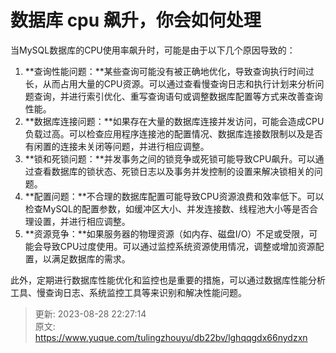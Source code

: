 # 数据库 cpu 飙升，你会如何处理

当MySQL数据库的CPU使用率飙升时，可能是由于以下几个原因导致的：

1. **查询性能问题：**某些查询可能没有被正确地优化，导致查询执行时间过长，从而占用大量的CPU资源。可以通过查看慢查询日志和执行计划来分析问题查询，并进行索引优化、重写查询语句或调整数据库配置等方式来改善查询性能。
2. **数据库连接问题：**如果存在大量的数据库连接并发访问，可能会造成CPU负载过高。可以检查应用程序连接池的配置情况、数据库连接数限制以及是否有闲置的连接未关闭等问题，并进行相应调整。
3. **锁和死锁问题：**并发事务之间的锁竞争或死锁可能导致CPU飙升。可以通过查看数据库的锁状态、死锁日志以及事务并发控制的设置来解决锁相关的问题。
4. **配置问题：**不合理的数据库配置可能导致CPU资源浪费和效率低下。可以检查MySQL的配置参数，如缓冲区大小、并发连接数、线程池大小等是否合理设置，并进行相应调整。
5. **资源竞争：**如果服务器的物理资源（如内存、磁盘I/O）不足或受限，可能会导致CPU过度使用。可以通过监控系统资源使用情况，调整或增加资源配置，以满足数据库的需求。

此外，定期进行数据库性能优化和监控也是重要的措施，可以通过数据库性能分析工具、慢查询日志、系统监控工具等来识别和解决性能问题。



> 更新: 2023-08-28 22:27:14  
> 原文: <https://www.yuque.com/tulingzhouyu/db22bv/lghqqgdx66nydzxn>